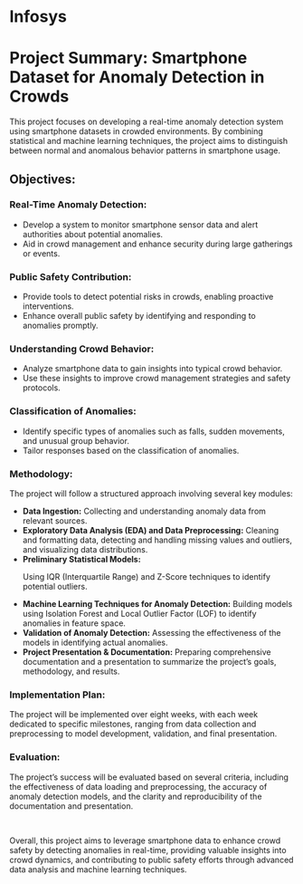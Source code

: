 # Infosys
<h1>Project Summary: Smartphone Dataset for Anomaly Detection in Crowds</h1>
<p>This project focuses on developing a real-time anomaly detection system using smartphone datasets in crowded environments. By combining statistical and machine learning techniques, the project aims to distinguish between normal and anomalous behavior patterns in smartphone usage.</p>

<h2>Objectives:</h2>
<h3>Real-Time Anomaly Detection:</h3>
<ul>
<li>Develop a system to monitor smartphone sensor data and alert authorities about potential anomalies.</li>
<li>Aid in crowd management and enhance security during large gatherings or events.</li>
</ul>
<h3>Public Safety Contribution:</h3>
<ul>
<li>Provide tools to detect potential risks in crowds, enabling proactive interventions.</li>
<li>Enhance overall public safety by identifying and responding to anomalies promptly.</li>
</ul>
<h3>Understanding Crowd Behavior:</h3>
<ul>
<li>Analyze smartphone data to gain insights into typical crowd behavior.</li>
<li>Use these insights to improve crowd management strategies and safety protocols.</li>
</ul>
<h3>Classification of Anomalies:</h3>
<ul>
<li>Identify specific types of anomalies such as falls, sudden movements, and unusual group behavior.</li>
<li>Tailor responses based on the classification of anomalies.</li>
</ul>
<h3>Methodology:</h3>
<p>The project will follow a structured approach involving several key modules:
</p>
<ul>
<li><b>Data Ingestion:</b> Collecting and understanding anomaly data from relevant sources.</li>
<li><b>Exploratory Data Analysis (EDA) and Data Preprocessing:</b> Cleaning and formatting data, detecting and handling missing values and outliers, and visualizing data distributions.</li>
<li><b>Preliminary Statistical Models:</b>

Using IQR (Interquartile Range) and Z-Score techniques to identify potential outliers.</li>
<li><b>Machine Learning Techniques for Anomaly Detection:</b>
Building models using Isolation Forest and Local Outlier Factor (LOF) to identify anomalies in feature space.</li>

<li><b>Validation of Anomaly Detection:</b> Assessing the effectiveness of the models in identifying actual anomalies.</li>
<li><b>Project Presentation & Documentation:</b> Preparing comprehensive documentation and a presentation to summarize the project’s goals, methodology, and results.</li>
</ul>
<h3>Implementation Plan:</h3>
<p>The project will be implemented over eight weeks, with each week dedicated to specific milestones, ranging from data collection and preprocessing to model development, validation, and final presentation.
</p>
<h3>Evaluation:</h3>
<p>The project’s success will be evaluated based on several criteria, including the effectiveness of data loading and preprocessing, the accuracy of anomaly detection models, and the clarity and reproducibility of the documentation and presentation.</p>
<pre>


</pre>
<p>Overall, this project aims to leverage smartphone data to enhance crowd safety by detecting anomalies in real-time, providing valuable insights into crowd dynamics, and contributing to public safety efforts through advanced data analysis and machine learning techniques.
</p>
